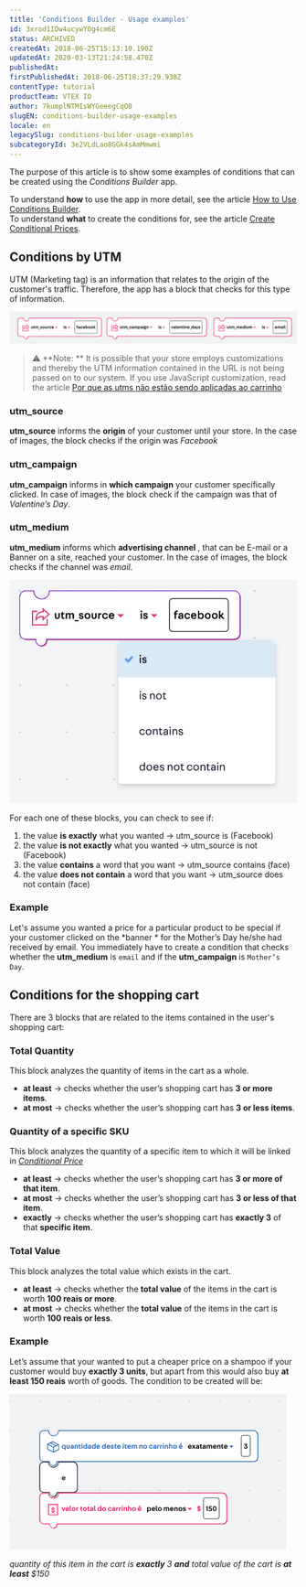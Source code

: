 ```yaml
---
title: 'Conditions Builder - Usage examples'
id: 3xrod1IDw4ucywYOg4cm6E
status: ARCHIVED
createdAt: 2018-06-25T15:13:10.190Z
updatedAt: 2020-03-13T21:24:58.470Z
publishedAt: 
firstPublishedAt: 2018-06-25T18:37:29.930Z
contentType: tutorial
productTeam: VTEX IO
author: 7kumplNTMIsWYGeeegCqO8
slugEN: conditions-builder-usage-examples
locale: en
legacySlug: conditions-builder-usage-examples
subcategoryId: 3e2VLdLao8GGk4sAmMmwmi
---
```



The purpose of this article is to show some examples of conditions that can be created using the *Conditions Builder* app.

To understand __how__ to use the app in more detail, see the article [How to Use Conditions Builder](http://help.vtex.com/en/tutorial/how-to-use-conditions-builder-app).  
To understand __what__ to create the conditions for, see the article [Create Conditional Prices](http://help.vtex.com/en/tutorial/how-to-create-conditional-prices).  

## Conditions by UTM

UTM (Marketing tag) is an information that relates to the origin of the customer's traffic. Therefore, the app has a block that checks for this type of information. 

![utm_source_english](https://raw.githubusercontent.com/vtexdocs/help-center-content/refs/heads/main/docs/en/tutorials/Apps/Apps%20Overview/conditions-builder-usage-examples_1.png)

>⚠️ **Note: **
> It is possible that your store employs customizations and thereby the UTM information contained in the URL is not being passed on to our system. If you use JavaScript customization, read the article [Por que as utms não estão sendo aplicadas ao carrinho](https://help.vtex.com/pt/faq/por-que-as-utms-nao-estao-sendo-aplicadas-ao-carrinho)

### utm_source

__utm_source__ informs the __origin__ of your customer until your store. In the case of images, the block checks if the origin was *Facebook*

### utm_campaign

__utm_campaign__ informs in __which campaign__ your customer specifically clicked. In case of images, the block check if the campaign was that of *Valentine’s Day*.

### utm_medium

__utm_medium__ informs which __advertising channel__ , that can be E-mail or a Banner on a site, reached your customer. In the case of images, the block checks if the channel was *email*.  

![utmenglish](https://raw.githubusercontent.com/vtexdocs/help-center-content/refs/heads/main/docs/en/tutorials/Apps/Apps%20Overview/conditions-builder-usage-examples_2.png)
  
For each one of these blocks, you can check to see if: 

1. the value __is exactly__ what you wanted -> utm_source is (Facebook)
2. the value __is not exactly__ what you wanted -> utm_source is not (Facebook)
3. the value __contains__ a word that you want -> utm_source contains (face)
4. the value __does not contain__ a word that you want -> utm_source does not contain (face)  


### Example

Let's assume you wanted a price for a particular product to be special if your customer clicked on the *banner * for the Mother’s Day he/she had received by email.
You immediately have to create a condition that checks whether the __utm_medium__ is `email` and if the __utm_campaign__ is `Mother’s Day`.

## Conditions for the shopping cart

There are 3 blocks that are related to the items contained in the user's shopping cart:

### Total Quantity

This block analyzes the quantity of items in the cart as a whole. 

- __at least__ -> checks whether the user’s shopping cart has __3 or more items__.
- __at most__ -> checks whether the user’s shopping cart has __3 or less items__.

### Quantity of a specific SKU
This block analyzes the quantity of a specific item to which it will be linked in [*Conditional Price*](http://help.vtex.com/en/tutorial/how-to-create-conditional-prices)

- __at least__ -> checks whether the user’s shopping cart has __3 or more of that item__.
- __at most__ -> checks whether the user’s shopping cart has __3 or less of that item__.
- __exactly__ -> checks whether the user’s shopping cart has __exactly 3__ of that __specific item__. 


### Total Value
This block analyzes the total value which exists in the cart.

- __at least__ -> checks whether the __total value__ of the items in the cart is worth __100 reais or more__.
- __at most__ -> checks whether the __total value__ of the items in the cart is worth __100 reais or less__.

### Example

Let’s assume that your wanted to put a cheaper price on a shampoo if your customer would buy __exactly 3 units__, but apart from this would also buy __at least 150 reais__ worth of goods.
The condition to be created will be: 

![Exemplo2](https://raw.githubusercontent.com/vtexdocs/help-center-content/refs/heads/main/docs/en/tutorials/Apps/Apps%20Overview/conditions-builder-usage-examples_3.png)  

*quantity of this item in the cart is **exactly** 3 
**and** 
total value of the cart is **at least** $150*


